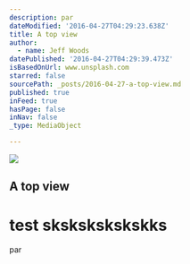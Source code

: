 ```yaml
---
description: par
dateModified: '2016-04-27T04:29:23.638Z'
title: A top view
author:
  - name: Jeff Woods
datePublished: '2016-04-27T04:29:39.473Z'
isBasedOnUrl: www.unsplash.com
starred: false
sourcePath: _posts/2016-04-27-a-top-view.md
published: true
inFeed: true
hasPage: false
inNav: false
_type: MediaObject

---
```

<article style=""><img src="https://the-grid-user-content.s3-us-west-2.amazonaws.com/38802d33-51ca-4ef5-961a-c385d1248dd4.jpg" /><h1>A top view</h1></article>

# test skskskskskskks

par